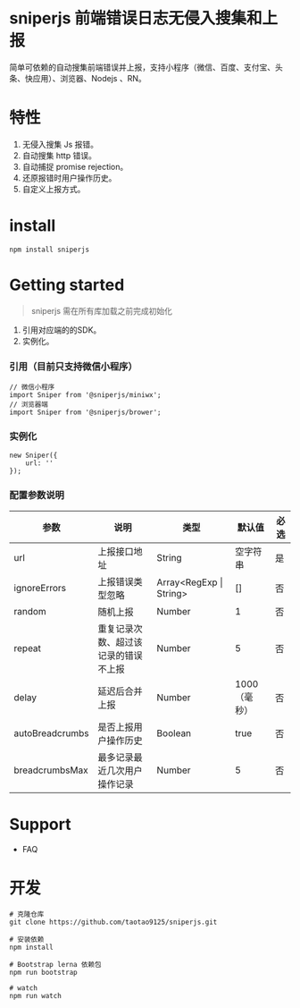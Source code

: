 # sniperjs 前端错误日志无侵入搜集和上报

简单可依赖的自动搜集前端错误并上报，支持小程序（微信、百度、支付宝、头条、快应用）、浏览器、Nodejs 、RN。

# 特性
1. 无侵入搜集 Js 报错。
2. 自动搜集 http 错误。
3. 自动捕捉 promise rejection。
4. 还原报错时用户操作历史。
5. 自定义上报方式。
   

# install

```
npm install sniperjs
```

# Getting started

> sniperjs 需在所有库加载之前完成初始化

1. 引用对应端的的SDK。
2. 实例化。

### 引用（目前只支持微信小程序）
```
// 微信小程序
import Sniper from '@sniperjs/miniwx'; 
// 浏览器端
import Sniper from '@sniperjs/brower'; 
```

### 实例化
```
new Sniper({
    url: ''
});
```

### 配置参数说明

| 参数 | 说明 | 类型   | 默认值 | 必选 |
| --- | --- | --- | --- | --- |
| url | 上报接口地址  | String  | 空字符串  | 是  |
| ignoreErrors | 上报错误类型忽略 | Array<RegExp \| String> | [] | 否  |
| random | 随机上报 | Number | 1 | 否  |
| repeat | 重复记录次数、超过该记录的错误不上报 | Number | 5 | 否 |
| delay | 延迟后合并上报 | Number | 1000（毫秒） | 否 |
| autoBreadcrumbs | 是否上报用户操作历史 | Boolean | true | 否 |
| breadcrumbsMax | 最多记录最近几次用户操作记录 | Number | 5 | 否  |


# Support
- FAQ

# 开发
```
# 克隆仓库
git clone https://github.com/taotao9125/sniperjs.git

# 安装依赖
npm install

# Bootstrap lerna 依赖包
npm run bootstrap

# watch
npm run watch
```




